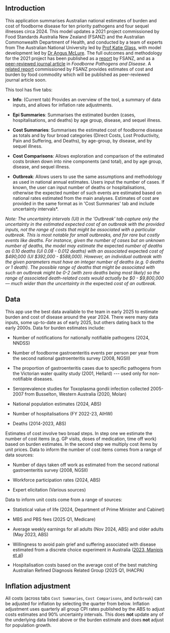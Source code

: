 
## Introduction

This application summarises Australian national estimates of burden and cost of foodborne disease for ten priority pathogens and four sequel illnesses circa 2024. This model updates a 2021 project commissioned by Food Standards Australia New Zealand (FSANZ) and the Australian Commonwealth Department of Health, and conducted by a team of experts from The Australian National University led by [Prof Katie Glass](https://researchers.anu.edu.au/researchers/glass-ka), with model development led by [Dr Angus McLure](https://researchers.anu.edu.au/researchers/mclure-at). The full outcomes and methodology for the 2021 project has been published as a [report](https://www.foodstandards.gov.au/publications/Documents/ANU%20Foodborne%20Disease%20Final%20Report.pdf) by FSANZ, and as a [peer-reviewed journal article](https://doi.org/10.1089/fpd.2023.0015) in *Foodborne Pathogens and Disease*. A [related report](https://www.foodstandards.gov.au/publications/annual-cost-foodborne-illness-australia-food-commodities-and-pathogens) commissioned by FSANZ provides estimates of cost and burden by food commodity which will be published as peer-reviewed journal article soon.

This tool has five tabs:

-   **Info**: (Current tab) Provides an overview of the tool, a summary of data inputs, and allows for inflation rate adjustments.

-   **Epi Summaries**: Summarises the estimated burden (cases, hospitalisations, and deaths) by age group, disease, and sequel illness.

-   **Cost Summaries**: Summarises the estimated cost of foodborne disease as totals and by four broad categories (Direct Costs, Lost Productivity, Pain and Suffering, and Deaths), by age-group, by disease, and by sequel illness.

-   **Cost Comparisons**: Allows exploration and comparison of the estimated costs broken down into nine components (and total), and by age group, disease, and sequel illness.

-   **Outbreak**: Allows users to use the same assumptions and methodology as used in national annual estimates. Users input the number of cases. If known, the user can input number of deaths or hospitalisations, otherwise the expected number of such events are estimated based on national rates estimated from the main analyses. Estimates of cost are provided in the same format as in 'Cost Summaries' tab and include uncertainty intervals*.

*Note: The uncertainty intervals (UI) in the 'Outbreak' tab capture only the uncertainty in the estimated expected cost of an outbreak with the provided inputs, not the range of costs that might be associated with a particular outbreak. This is most notable for small outbreaks, and for rare but costly events like deaths. For instance, given the number of cases but an unknown number of deaths, the model may estimate the* expected *number of deaths as 0.10 deaths (UI 0.08 - 0.012 deaths) with an associated* expected *cost of \$490,000 (UI \$392,000 - \$588,000). However, an individual outbreak with the given parameters must have an integer number of deaths (e.g. 0 deaths or 1 death). The possible range of deaths that might be associated with such an outbreak might be 0-2 (with zero deaths being most likely) so the range of associated death-related costs would actually be \$0 - \$9,800,000 — much wider than the uncertainty in the* expected *cost of an outbreak.*

## Data

This app use the best data available to the team in early 2025 to estimate burden and cost of disease around the year 2024. There were many data inputs, some up-to-date as of early 2025, but others dating back to the early 2000s. Data for burden estimates include: 

-   Number of notifications for nationally notifiable pathogens (2024, NNDSS)

-   Number of foodborne gastroenteritis events per person per year from the second national gastroenteritis survey (2008, NGSII)

-   The proportion of gastroenteritis cases due to specific pathogens from the Victorian water quality study (2001, Hellard) --- used only for non-notifiable diseases.

-   Seroprevalence studies for Toxoplasma gondii infection collected 2005-2007 from Busselton, Western Australia (2020, Molan)

-   National population estimates (2024, ABS)

-   Number of hospitalisations (FY 2022-23, AIHW)

-   Deaths (2014-2023, ABS)


Estimates of cost involve two broad steps. In step one we estimate the number of cost items (e.g. GP visits, doses of medication, time off work) based on burden estimates. In the second step we multiply cost items by unit prices. Data to inform the number of cost items comes from a range of data sources:

-   Number of days taken off work as estimated from the second national gastroenteritis survey (2008, NGSII)

-   Workforce participation rates (2024, ABS)

-   Expert elicitation (Various sources)

Data to inform unit costs come from a range of sources:

-   Statistical value of life (2024, Department of Prime Minister and Cabinet)

-   MBS and PBS fees (2025 Q1, Medicare)

-   Average weekly earnings for all adults (Nov 2024, ABS) and older adults (May 2023, ABS)

-   Willingness to avoid pain grief and suffering associated with disease estimated from a discrete choice experiment in Australia ([2023, Manipis et al](https://doi.org/10.1007/s10198-022-01512-3))

-   Hospitalisation costs based on the average cost of the best matching Australian Refined Diagnosis Related Group (2025 Q1, IHACPA)


## Inflation adjustment

All costs (across tabs `Cost Summaries`, `Cost Comparisons`, and `Outbreak`) can be adjusted for inflation by selecting the quarter from below. Inflation adjustment uses quarterly all group CPI rates published by the ABS to adjust costs estimates and 90% uncertainty intervals. This does **not** update any of the underlying data listed above or the burden estimate and does **not** adjust for population growth.
